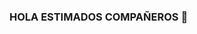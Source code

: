 ### HOLA ESTIMADOS COMPAÑEROS 👋

<!--
Gusto de ver el perfil del alumno 👨‍🏫 ✨ ARTURO RODRIGUEZ JIMENEZ ✨.

Here are some ideas to get you started:

- 🔭 I’m currently working on ...
- 🌱 I’m currently learning ...
- 👯 I’m looking to collaborate on ...
- 🤔 I’m looking for help with ...
- 💬 Ask me about ...
- 📫 How to reach me: ...
- 😄 Pronouns: ...
- ⚡ Fun fact: ...
-->
